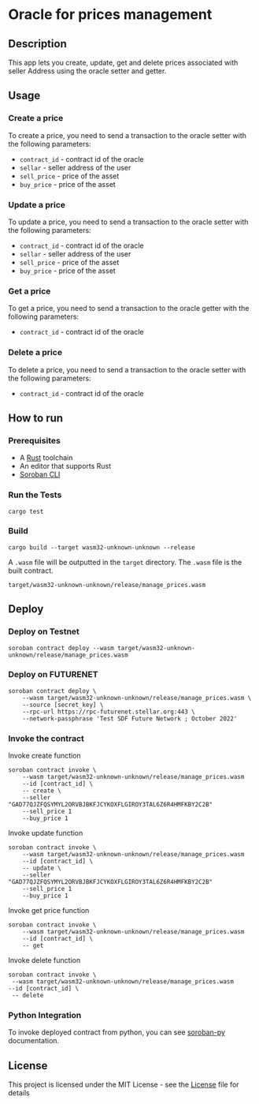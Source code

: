# Oracle for prices management

## Description

This app lets you create, update, get and delete prices associated with seller Address using the oracle setter and getter.

## Usage

### Create a price

To create a price, you need to send a transaction to the oracle setter with the following parameters:

- `contract_id` - contract id of the oracle
- `sellar` - seller address of the user
- `sell_price` - price of the asset
- `buy_price` - price of the asset

### Update a price

To update a price, you need to send a transaction to the oracle setter with the following parameters:

- `contract_id` - contract id of the oracle
- `sellar` - seller address of the user
- `sell_price` - price of the asset
- `buy_price` - price of the asset

### Get a price

To get a price, you need to send a transaction to the oracle getter with the following parameters:

- `contract_id` - contract id of the oracle

### Delete a price

To delete a price, you need to send a transaction to the oracle setter with the following parameters:

- `contract_id` - contract id of the oracle

## How to run

### Prerequisites

- A [Rust](https://www.rust-lang.org/) toolchain
- An editor that supports Rust
- [Soroban CLI](https://soroban.stellar.org/docs/getting-started/setup#install-the-soroban-cli)

### Run the Tests

```
cargo test
```

### Build

```
cargo build --target wasm32-unknown-unknown --release
```

A `.wasm` file will be outputted in the `target` directory. The `.wasm` file is the built contract.

```
target/wasm32-unknown-unknown/release/manage_prices.wasm
```

## Deploy

### Deploy on Testnet

```
soroban contract deploy --wasm target/wasm32-unknown-unknown/release/manage_prices.wasm
```

### Deploy on FUTURENET

```
soroban contract deploy \
    --wasm target/wasm32-unknown-unknown/release/manage_prices.wasm \
    --source [secret_key] \
    --rpc-url https://rpc-futurenet.stellar.org:443 \
    --network-passphrase 'Test SDF Future Network ; October 2022'
```

### Invoke the contract

Invoke create function

```
soroban contract invoke \
    --wasm target/wasm32-unknown-unknown/release/manage_prices.wasm
    --id [contract_id] \
    -- create \
    --seller "GAD77QJZFQSYMYL2ORVBJBKFJCYKOXFLGIROY3TAL6Z6R4HMFKBY2C2B"
    --sell_price 1
    --buy_price 1
```

Invoke update function

```
soroban contract invoke \
    --wasm target/wasm32-unknown-unknown/release/manage_prices.wasm
    --id [contract_id] \
    -- update \
    --seller "GAD77QJZFQSYMYL2ORVBJBKFJCYKOXFLGIROY3TAL6Z6R4HMFKBY2C2B"
    --sell_price 1
    --buy_price 1
```

Invoke get price function

```
soroban contract invoke \
    --wasm target/wasm32-unknown-unknown/release/manage_prices.wasm
    --id [contract_id] \
    -- get
```

Invoke delete function

```
soroban contract invoke \
 --wasm target/wasm32-unknown-unknown/release/manage_prices.wasm
--id [contract_id] \
 -- delete
```

### Python Integration

To invoke deployed contract from python, you can see [soroban-py](./soroban-py/README.md) documentation.

## License

This project is licensed under the MIT License - see the [License](./LICENSE.md) file for details
